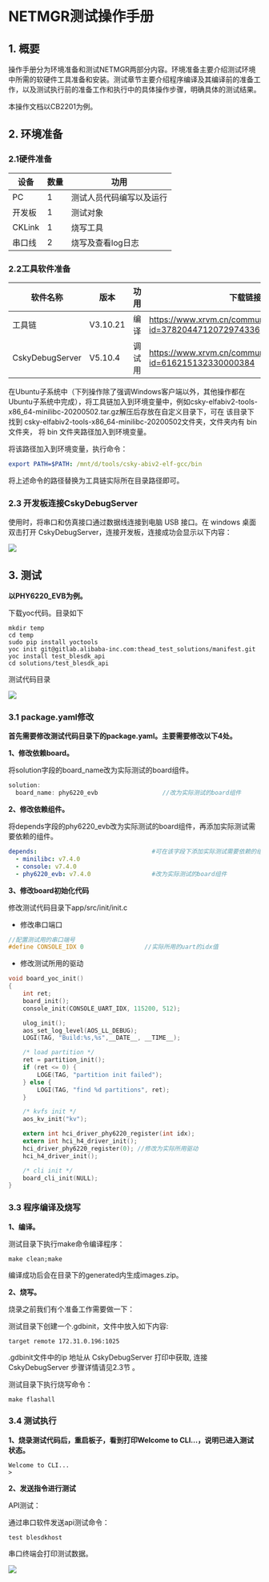 



# NETMGR测试操作手册

## 1. 概要

操作手册分为环境准备和测试NETMGR两部分内容。环境准备主要介绍测试环境中所需的软硬件工具准备和安装。测试章节主要介绍程序编译及其编译前的准备工作，以及测试执行前的准备工作和执行中的具体操作步骤，明确具体的测试结果。

本操作文档以CB2201为例。



## 2. 环境准备

### 2.1硬件准备

| 设备   | 数量 | 功用                     |
| ------ | ---- | ------------------------ |
| PC     | 1    | 测试人员代码编写以及运行 |
| 开发板 | 1    | 测试对象                 |
| CKLink | 1    | 烧写工具                 |
| 串口线 | 2    | 烧写及查看log日志        |



### 2.2工具软件准备

| 软件名称        | 版本     | 功用   | 下载链接                                                     |
| --------------- | -------- | ------ | ------------------------------------------------------------ |
| 工具链          | V3.10.21 | 编译   | https://www.xrvm.cn/community/download?id=3782044712072974336 |
| CskyDebugServer | V5.10.4  | 调试用 | https://www.xrvm.cn/community/download_detail?id=616215132330000384 |

​    在Ubuntu子系统中（下列操作除了强调Windows客户端以外，其他操作都在Ubuntu子系统中完成），将工具链加入到环境变量中，例如csky-elfabiv2-tools-x86_64-minilibc-20200502.tar.gz解压后存放在自定义目录下，可在 该目录下找到 csky-elfabiv2-tools-x86_64-minilibc-20200502文件夹，文件夹内有 bin 文件夹， 将 bin 文件夹路径加入到环境变量。

将该路径加入到环境变量，执行命令： 

```yaml
export PATH=$PATH: /mnt/d/tools/csky-abiv2-elf-gcc/bin
```

将上述命令的路径替换为工具链实际所在目录路径即可。



### 2.3 开发板连接CskyDebugServer 

使用时，将串口和仿真接口通过数据线连接到电脑 USB 接口。在 windows 桌面双击打开 CskyDebugServer，连接开发板，连接成功会显示以下内容： 

![](debug_server.png)



## 3. 测试

**以PHY6220_EVB为例。**

下载yoc代码。目录如下

```shell
mkdir temp
cd temp
sudo pip install yoctools
yoc init git@gitlab.alibaba-inc.com:thead_test_solutions/manifest.git
yoc install test_blesdk_api
cd solutions/test_blesdk_api
```

测试代码目录

 ![](code_tree.png)

### 3.1 package.yaml修改

**首先需要修改测试代码目录下的package.yaml。主要需要修改以下4处。**



**1、修改依赖board。**

 将solution字段的board_name改为实际测试的board组件。

```c
solution:
  board_name: phy6220_evb                  //改为实际测试的board组件
```



**2、修改依赖组件。**

 将depends字段的phy6220_evb改为实际测试的board组件，再添加实际测试需要依赖的组件。

```yaml
depends:                                #可在该字段下添加实际测试需要依赖的组件
  - minilibc: v7.4.0
  - console: v7.4.0
  - phy6220_evb: v7.4.0                 #改为实际测试的board组件
```

**3、修改board初始化代码**

修改测试代码目录下app/src/init/init.c

- 修改串口端口

```c
//配置测试用的串口端号
#define CONSOLE_IDX 0                 //实际所用的uart的idx值
```

- 修改测试所用的驱动

```c
void board_yoc_init()
{
    int ret;
    board_init();
    console_init(CONSOLE_UART_IDX, 115200, 512);

    ulog_init();
    aos_set_log_level(AOS_LL_DEBUG);
    LOGI(TAG, "Build:%s,%s",__DATE__, __TIME__);

    /* load partition */
    ret = partition_init();
    if (ret <= 0) {
        LOGE(TAG, "partition init failed");
    } else {
        LOGI(TAG, "find %d partitions", ret);
    }

    /* kvfs init */
    aos_kv_init("kv");

    extern int hci_driver_phy6220_register(int idx);
    extern int hci_h4_driver_init();
    hci_driver_phy6220_register(0); //修改为实际所用驱动
    hci_h4_driver_init();

    /* cli init */
    board_cli_init(NULL);
}
```

### 3.3 程序编译及烧写

**1、编译。**

测试目录下执行make命令编译程序：

```shell
make clean;make
```

编译成功后会在目录下的generated内生成images.zip。



**2、烧写。**

烧录之前我们有个准备工作需要做一下：

测试目录下创建一个.gdbinit，文件中放入如下内容:

```shell
target remote 172.31.0.196:1025
```

.gdbinit文件中的ip 地址从 CskyDebugServer 打印中获取, 连接 CskyDebugServer 步骤详情请见2.3节 。

测试目录下执行烧写命令：

```shell
make flashall
```

### 3.4 测试执行

**1、烧录测试代码后，重启板子，看到打印Welcome to CLI...，说明已进入测试状态。**

```shell
Welcome to CLI...
> 
```



**2、发送指令进行测试**

API测试：

通过串口软件发送api测试命令：

```shell
test blesdkhost
```

串口终端会打印测试数据。

 ![](run_case.png)

